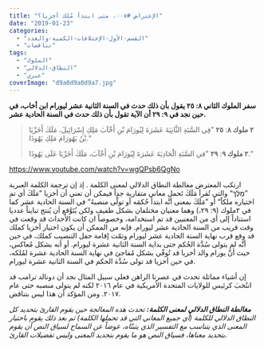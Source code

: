 ```yaml
---
title: "الإعتراض #٠٠٧، متى ابتدأ مُلك أخزيا؟"
date: "2019-01-23"
categories: 
  - "القسم-الأول-الإختلافات-الكمية-والعدد"
  - "تناقضات"
tags: 
  - "الملوك"
  - "النطاق-الدلالي"
  - "عبري"
coverImage: "d9a0d9a0d9a7.jpg"
---
```


**سفر الملوك الثاني ٨: ٢٥ يقول بأن ذلك حدث في السنة الثانية عشر ليورام ابن أخاب، في حين نجد في ٩: ٢٩ أن الآية تقول بأن ذلك حدث في السنة الحادية عشر.**

> **٢ ملوك ٨**: **٢٥** ”فِي السَّنَةِ الثَّانِيَةَ عَشَرَةَ لِيُورَامَ بْنِ أَخْآبَ مَلِكِ إِسْرَائِيلَ، مَلَكَ أَخَزْيَا بْنُ يَهُورَامَ مَلِكِ يَهُوذَا.“
> 
> **٢ ملوك ٩**: **٢٩** ”في السَّنَةِ الْحَادِيَةَ عَشَرَةَ لِيُورَامَ بْنِ أَخْآبَ، مَلَكَ أَخَزْيَا عَلَى يَهُوذَا.“

https://www.youtube.com/watch?v=wgQPsb6QgNo

ارتكب المعترض مغالطة النطاق الدلالي لمعنى الكلمة . إذ إن ترجمة الكلمة العبرية ”מֶלֶךְ“ والتي تُقرأ مَلَكَ تَحمل معاني متقاربة جداً فيمكن أن تعني أن أخزيا ”مَلَكَ أي تم اختياره ملكاً“ أو ”مَلَكَ بمعنى أنَّه ابتدأ حُكمَه أو تولَّى منصبهُ“ في السنة الحادية عشر كما في ٢ملوك (٩: ٢٩،) وهما معنيان مختلفان بشكل طفيف ولكن يُتَوَّقع أن يُنتج تبايناً عدديا استناداً إلى أي من المعنيين قد تم استخدامه، وخصوصاً ان كانت الأحداث قد وقعت في وقت قريب من السنة الحادية عشر ليورام. فإنه من الممكن أن يكون اختيار أخزيا كملك قد وقع قرب نهاية السنة الحادية عشر ليورام وتمّت إقامة حفل التنصيب كملك، في حين أنَّه لم يتولى سُدَّة الحُكم حتى بداية السنة الثانية عشرة ليورام. أو أنه بشكل مُعاكس، حيث أنَّ يورام والد أخزيا قد تُوفّي بشكل مُفاجئ في نهاية السنة الحادية عشرة لمُلكه، في حين أخزيا قد تولى سُدَّة الحكم في السنة الثانية عشرة ليورام.

إن أشياء مماثلة تحدث في عصرنا الراهن فعلى سبيل المثال نجد أن دونالد ترامب قد انتُخبَ كرئيس للولايات المتحدة الأمريكية في عام ٢٠١٦ لكنه لم يتولى منصبه حتى عام ٢٠١٧. ومن المؤكد أن هذا ليس بتناقض.

_**مغالطة النطاق الدلالي لمعنى الكلمة:** تحدث هذه المعالجة حين يقوم القارئ بتحديد كل النطاق الدلالي للكلمة (أي جميع المعاني التي قد تحملها الكلمة) ثم بعد ذلك يقوم باختيار المعنى الذي يتناسب مع التفسير الذي يتبنّاه، عوضاً عن السماح لسياق النص أن يقوم بتحديد معناها، فسياق النص هو ما يقوم بتحديد المعنى وليس تفضيلات القارئ._
